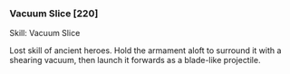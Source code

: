### Vacuum Slice [220]

Skill: Vacuum Slice

Lost skill of ancient heroes. Hold the armament aloft to surround it with a shearing vacuum, then launch it forwards as a blade-like projectile.